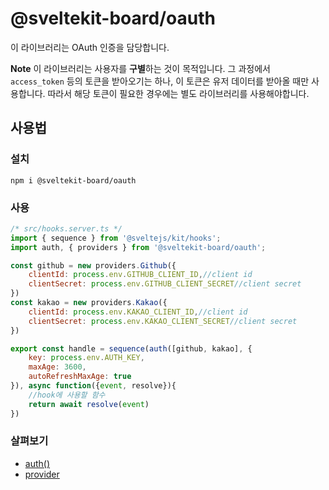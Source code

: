 # @sveltekit-board/oauth

이 라이브러리는 OAuth 인증을 담당합니다.

**Note**
이 라이브러리는 사용자를 **구별**하는 것이 목적입니다. 그 과정에서 `access_token` 등의 토큰을 받아오기는 하나, 이 토큰은 유저 데이터를 받아올 때만 사용합니다. 따라서 해당 토큰이 필요한 경우에는 별도 라이브러리를 사용해야합니다.

## 사용법

### 설치
`npm i @sveltekit-board/oauth`

### 사용
```js
/* src/hooks.server.ts */
import { sequence } from '@sveltejs/kit/hooks';
import auth, { providers } from '@sveltekit-board/oauth';

const github = new providers.Github({
    clientId: process.env.GITHUB_CLIENT_ID,//client id
    clientSecret: process.env.GITHUB_CLIENT_SECRET//client secret
})
const kakao = new providers.Kakao({
    clientId: process.env.KAKAO_CLIENT_ID,//client id
    clientSecret: process.env.KAKAO_CLIENT_SECRET//client secret
})

export const handle = sequence(auth([github, kakao], {
    key: process.env.AUTH_KEY, 
    maxAge: 3600, 
    autoRefreshMaxAge: true
}), async function({event, resolve}){
    //hook에 사용할 함수
    return await resolve(event)
})
```

### 살펴보기
- [auth()](https://github.com/sveltekit-board/module-auth/tree/main/docs/auth.md)
- [provider](https://github.com/sveltekit-board/module-auth/tree/main/docs/provider.md)